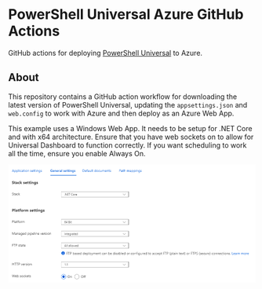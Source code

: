 # PowerShell Universal Azure GitHub Actions

GitHub actions for deploying [PowerShell Universal](https://ironmansoftware.com/powershell-universal) to Azure. 

## About 

This repository contains a GitHub action workflow for downloading the latest version of PowerShell Universal, updating the `appsettings.json` and `web.config` to work with Azure and then deploy as an Azure Web App. 

This example uses a Windows Web App. It needs to be setup for .NET Core and with x64 architecture. Ensure that you have web sockets on to allow for Universal Dashboard to function correctly. If you want scheduling to work all the time, ensure you enable Always On. 

![](./images/settings.png)
